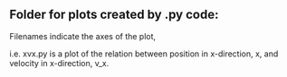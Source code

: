 Folder for plots created by .py code:
--------------------------------------------

Filenames indicate the axes of the plot,

i.e. xvx.py is a plot of the relation between position in x-direction, x, and
velocity in x-direction, v_x.
